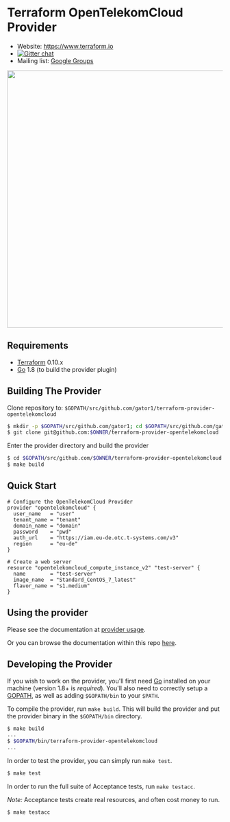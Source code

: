 Terraform OpenTelekomCloud Provider
============================

- Website: https://www.terraform.io
- [![Gitter chat](https://badges.gitter.im/hashicorp-terraform/Lobby.png)](https://gitter.im/hashicorp-terraform/Lobby)
- Mailing list: [Google Groups](http://groups.google.com/group/terraform-tool)

<img src="https://cdn.rawgit.com/hashicorp/terraform-website/master/content/source/assets/images/logo-hashicorp.svg" width="600px">

Requirements
------------

-	[Terraform](https://www.terraform.io/downloads.html) 0.10.x
-	[Go](https://golang.org/doc/install) 1.8 (to build the provider plugin)

Building The Provider
---------------------

Clone repository to: `$GOPATH/src/github.com/gator1/terraform-provider-opentelekomcloud`

```sh
$ mkdir -p $GOPATH/src/github.com/gator1; cd $GOPATH/src/github.com/gator1
$ git clone git@github.com:$OWNER/terraform-provider-opentelekomcloud
```

Enter the provider directory and build the provider

```sh
$ cd $GOPATH/src/github.com/$OWNER/terraform-provider-opentelekomcloud
$ make build
```

## Quick Start

```hcl
# Configure the OpenTelekomCloud Provider
provider "opentelekomcloud" {
  user_name   = "user"
  tenant_name = "tenant"
  domain_name = "domain"
  password    = "pwd"
  auth_url    = "https://iam.eu-de.otc.t-systems.com/v3"
  region      = "eu-de"
}

# Create a web server
resource "opentelekomcloud_compute_instance_v2" "test-server" {
  name		  = "test-server"
  image_name  = "Standard_CentOS_7_latest"
  flavor_name = "s1.medium"
}
```

Using the provider
----------------------
Please see the documentation at [provider usage](website/docs/index.html.markdown).

Or you can browse the documentation within this repo [here](https://github.com/gator1/terraform-provider-opentelekomcloud/tree/master/website/docs).

Developing the Provider
---------------------------

If you wish to work on the provider, you'll first need [Go](http://www.golang.org) installed on your machine (version 1.8+ is *required*). You'll also need to correctly setup a [GOPATH](http://golang.org/doc/code.html#GOPATH), as well as adding `$GOPATH/bin` to your `$PATH`.

To compile the provider, run `make build`. This will build the provider and put the provider binary in the `$GOPATH/bin` directory.

```sh
$ make build
...
$ $GOPATH/bin/terraform-provider-opentelekomcloud
...
```

In order to test the provider, you can simply run `make test`.

```sh
$ make test
```

In order to run the full suite of Acceptance tests, run `make testacc`.

*Note:* Acceptance tests create real resources, and often cost money to run.

```sh
$ make testacc
```
